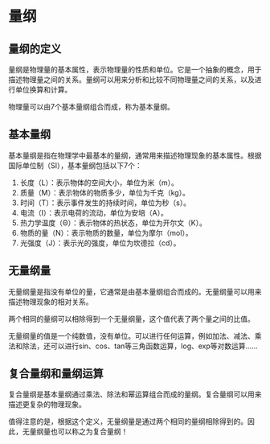 # 量纲

## 量纲的定义

量纲是物理量的基本属性，表示物理量的性质和单位。它是一个抽象的概念，用于描述物理量之间的关系。量纲可以用来分析和比较不同物理量之间的关系，以及进行单位换算和计算。

物理量可以由7个基本量纲组合而成，称为基本量纲。

## 基本量纲

基本量纲是指在物理学中最基本的量纲，通常用来描述物理现象的基本属性。根据国际单位制（SI），基本量纲包括以下7个：

1. 长度（L）：表示物体的空间大小，单位为米（m）。
2. 质量（M）：表示物体的物质多少，单位为千克（kg）。
3. 时间（T）：表示事件发生的持续时间，单位为秒（s）。
4. 电流（I）：表示电荷的流动，单位为安培（A）。
5. 热力学温度（Θ）：表示物体的热状态，单位为开尔文（K）。
6. 物质的量（N）：表示物质的数量，单位为摩尔（mol）。
7. 光强度（J）：表示光的强度，单位为坎德拉（cd）。

## 无量纲量

无量纲量是指没有单位的量，它通常是由基本量纲组合而成的。无量纲量可以用来描述物理现象的相对关系。

两个相同的量纲可以相除得到一个无量纲量，这个值代表了两个量之间的比值。

无量纲量的值是一个纯数值，没有单位。可以进行任何运算，例如加法、减法、乘法和除法，还可以进行sin、cos、tan等三角函数运算，log、exp等对数运算……

## 复合量纲和量纲运算

复合量纲是基本量纲通过乘法、除法和幂运算组合而成的量纲。复合量纲可以用来描述更复杂的物理现象。

值得注意的是，根据这个定义，无量纲量是通过两个相同的量纲相除得到的。因此，无量纲量也可以称之为复合量纲！

